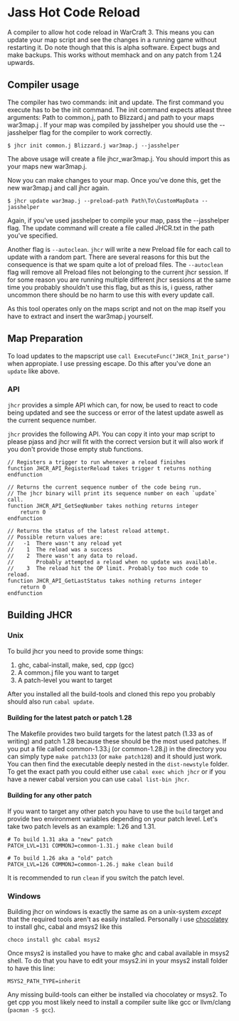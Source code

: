 # Jass Hot Code Reload

A compiler to allow hot code reload in WarCraft 3. This means you can update
your map script and see the changes in a running game without restarting it.
Do note though that this is alpha software. Expect bugs and make backups.
This works without memhack and on any patch from 1.24 upwards.

## Compiler usage

The compiler has two commands: init and update. The first command you execute
has to be the init command. The init command expects atleast three arguments:
Path to common.j, path to Blizzard.j and path to your maps war3map.j .
If your map was compiled by jasshelper you should use the --jasshelper flag
for the compiler to work correctly.

````
$ jhcr init common.j Blizzard.j war3map.j --jasshelper
````

The above usage will create a file jhcr_war3map.j. You should import this
as your maps new war3map.j.

Now you can make changes to your map. Once you've done this, get the new
war3map.j and call jhcr again.

````
$ jhcr update war3map.j --preload-path Path\To\CustomMapData --jasshelper
````

Again, if you've used jasshelper to compile your map, pass the --jasshelper flag.
The update command will create a file called JHCR.txt in the path you've specified.

Another flag is `--autoclean`. `jhcr` will write a new Preload file for each
call to update with a random part. There are several reasons for this but the
consequence is that we spam quite a lot of preload files. The `--autoclean` flag
will remove all Preload files not belonging to the current jhcr session. If for
some reason you are running multiple different jhcr sessions at the same time
you probably shouldn't use this flag, but as this is, i guess, rather uncommon
there should be no harm to use this with every update call.

As this tool operates only on the maps script and not on the map itself you
have to extract and insert the war3map.j yourself.

## Map Preparation

To load updates to the mapscript use `call ExecuteFunc("JHCR_Init_parse")` 
when appropiate. I use pressing escape. Do this after you've done an `update`
like above.

### API

`jhcr` provides a simple API which can, for now, be used to react to code being
updated and see the success or error of the latest update aswell as the current
sequence number.

`jhcr` provides the following API. You can copy it into your map script to
please pjass and jhcr will fit with the correct version but it will also work
if you don't provide those empty stub functions.

````
// Registers a trigger to run whenever a reload finishes
function JHCR_API_RegisterReload takes trigger t returns nothing
endfunction

// Returns the current sequence number of the code being run.
// The jhcr binary will print its sequence number on each `update` call.
function JHCR_API_GetSeqNumber takes nothing returns integer
    return 0
endfunction

// Returns the status of the latest reload attempt.
// Possible return values are:
//   -1  There wasn't any reload yet
//    1  The reload was a success
//    2  There wasn't any data to reload.
//       Probably attempted a reload when no update was available.
//    3  The reload hit the OP limit. Probably too much code to reload.
function JHCR_API_GetLastStatus takes nothing returns integer
    return 0
endfunction

````


## Building JHCR

### Unix

To build jhcr you need to provide some things:

1. ghc, cabal-install, make, sed, cpp (gcc)
2. A common.j file you want to target
3. A patch-level you want to target

After you installed all the build-tools and cloned this repo you probably should
also run `cabal update`.

#### Building for the latest patch or patch 1.28

The Makefile provides two build targets for the latest patch (1.33 as of
writing) and patch 1.28 because these should be the most used patches.
If you put a file called common-1.33.j (or common-1.28.j)
in the directory you can simply type `make patch133` (or `make patch128`) and it
should just work. You can then find the executable deeply nested in the `dist-newstyle`
folder. To get the exact path you could either use `cabal exec which jhcr` or
if you have a newer cabal version you can use `cabal list-bin jhcr`.

#### Building for any other patch

If you want to target any other patch you have to use the `build` target and
provide two environment variables depending on your patch level.
Let's take two patch levels as an example: 1.26 and 1.31.


    # To build 1.31 aka a "new" patch
    PATCH_LVL=131 COMMONJ=common-1.31.j make clean build

    # To build 1.26 aka a "old" patch
    PATCH_LVL=126 COMMONJ=common-1.26.j make clean build

It is recommended to run `clean` if you switch the patch level.


### Windows

Building jhcr on windows is exactly the same as on a unix-system *except* that
the required tools aren't as easily installed. Personally i use
[chocolatey](https://chocolatey.org/) to install ghc, cabal and msys2 like this

    choco install ghc cabal msys2

Once msys2 is installed you have to make ghc and cabal available in msys2 shell.
To do that you have to edit your msys2.ini in your msys2 install folder to have
this line:

    MSYS2_PATH_TYPE=inherit

Any missing build-tools can either be installed via chocolatey or msys2.
To get cpp you most likely need to install a compiler suite like gcc or
llvm/clang (`pacman -S gcc`).
